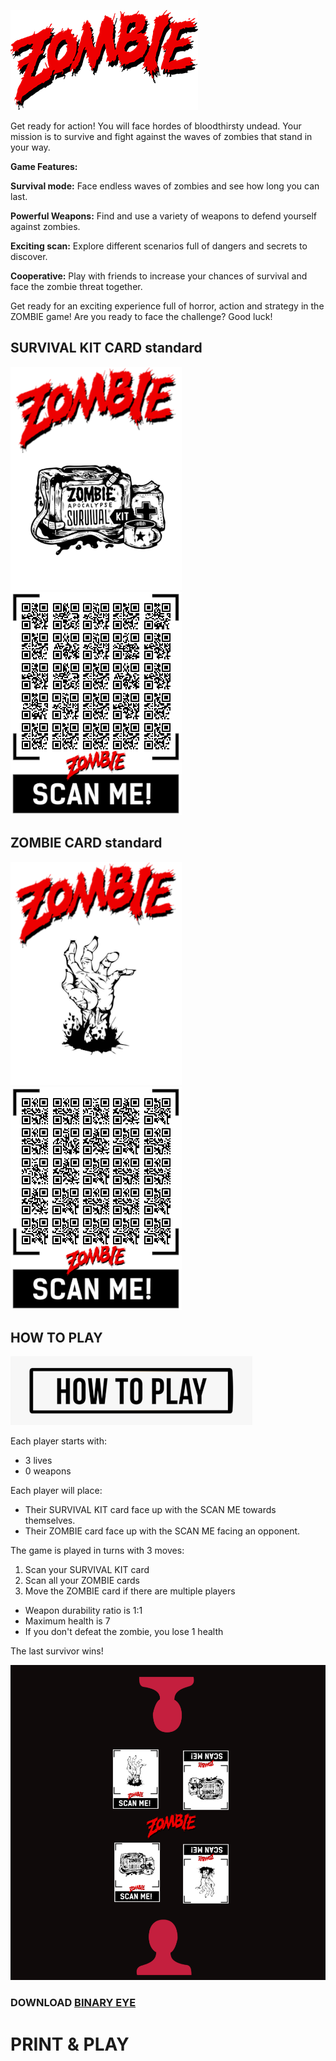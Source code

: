 ![ZOMBIE](/images/logo.png) 

Get ready for action! You will face hordes of bloodthirsty undead. Your mission is to survive and fight against the waves of zombies that stand in your way. 



**Game Features:**

**Survival mode:** Face endless waves of zombies and see how long you can last. 

**Powerful Weapons:** Find and use a variety of weapons to defend yourself against zombies. 

**Exciting scan:** Explore different scenarios full of dangers and secrets to discover. 

**Cooperative:** Play with friends to increase your chances of survival and face the zombie threat together. 



Get ready for an exciting experience full of horror, action and strategy in the ZOMBIE game! Are you ready to face the challenge? Good luck!

## SURVIVAL KIT CARD standard
![KIT](/images/KIT.png) ![KIT-QR](/images/KIT-SURVIVE.png)    

## ZOMBIE CARD standard
![ZOMBIE](/images/ZOMBIE.png) ![ZOMBIES](/images/ZOMBIES.png) 

## HOW TO PLAY
![how2play](/images/how2play.png) 

Each player starts with:
- 3 lives
- 0 weapons

Each player will place:
- Their SURVIVAL KIT card face up with the SCAN ME towards themselves.
- Their ZOMBIE card face up with the SCAN ME facing an opponent.

The game is played in turns with 3 moves:
1. Scan your SURVIVAL KIT card
2. Scan all your ZOMBIE cards
3. Move the ZOMBIE card if there are multiple players

- Weapon durability ratio is 1:1
- Maximum health is 7
- If you don't defeat the zombie, you lose 1 health


The last survivor wins!

![PvP](/images/1vs1.png)


### DOWNLOAD [BINARY EYE](https://play.google.com/store/apps/details?id=de.markusfisch.android.binaryeye)


# PRINT & PLAY 


